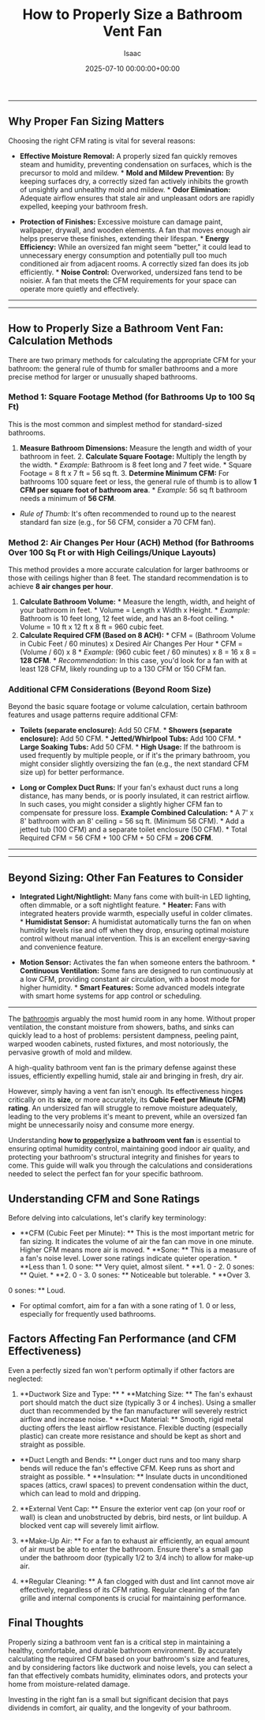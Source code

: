 ﻿---
title: How to Properly Size a Bathroom Vent Fan
description: The bathroom is arguably the most humid room in any home. Without proper ventilation, the constant moisture from showers, baths, and sinks can quickly lead to...
slug: /how-to-properly-size-a-bathroom-vent-fan/
date: 2025-07-10 00:00:00+00:00
lastmod: 2025-07-10 00:00:00+03:00
author: Isaac
categories:

- Home Maintenance

- HVAC

- Bathroom
tags:

- home-maintenance

- properly

- bathroom
layout: post
---
---

## Why Proper Fan Sizing Matters
Choosing the right CFM rating is vital for several reasons:

* **Effective Moisture Removal:** A properly sized fan quickly removes steam and humidity, preventing condensation on surfaces, which is the precursor to mold and mildew. * **Mold and Mildew Prevention:** By keeping surfaces dry, a correctly sized fan actively inhibits the growth of unsightly and unhealthy mold and mildew. * **Odor Elimination:** Adequate airflow ensures that stale air and unpleasant odors are rapidly expelled, keeping your bathroom fresh.

* **Protection of Finishes:** Excessive moisture can damage paint, wallpaper, drywall, and wooden elements. A fan that moves enough air helps preserve these finishes, extending their lifespan. * **Energy Efficiency:** While an oversized fan might seem "better," it could lead to unnecessary energy consumption and potentially pull too much conditioned air from adjacent rooms. A correctly sized fan does its job efficiently. * **Noise Control:** Overworked, undersized fans tend to be noisier.
A fan that meets the CFM requirements for your space can operate more quietly and effectively.
---
---

## How to Properly Size a Bathroom Vent Fan: Calculation Methods
There are two primary methods for calculating the appropriate CFM for your bathroom: the general rule of thumb for smaller bathrooms and a more precise method for larger or unusually shaped bathrooms.

### Method 1: Square Footage Method (for Bathrooms Up to 100 Sq Ft)
This is the most common and simplest method for standard-sized bathrooms.
1. **Measure Bathroom Dimensions:** Measure the length and width of your bathroom in feet. 2. **Calculate Square Footage:** Multiply the length by the width. * *Example:* Bathroom is 8 feet long and 7 feet wide. * Square Footage = 8 ft x 7 ft = 56 sq ft. 3. **Determine Minimum CFM:** For bathrooms 100 square feet or less, the general rule of thumb is to allow **1 CFM per square foot of bathroom area**. * *Example:* 56 sq ft bathroom needs a minimum of **56 CFM**.

* *Rule of Thumb:* It's often recommended to round up to the nearest standard fan size (e.g., for 56 CFM, consider a 70 CFM fan).

### Method 2: Air Changes Per Hour (ACH) Method (for Bathrooms Over 100 Sq Ft or with High Ceilings/Unique Layouts)
This method provides a more accurate calculation for larger bathrooms or those with ceilings higher than 8 feet. The standard recommendation is to achieve **8 air changes per hour**.
1.  **Calculate Bathroom Volume:** * Measure the length, width, and height of your bathroom in feet. * Volume = Length x Width x Height. * *Example:* Bathroom is 10 feet long, 12 feet wide, and has an 8-foot ceiling. * Volume = 10 ft x 12 ft x 8 ft = 960 cubic feet.
2.  **Calculate Required CFM (Based on 8 ACH):** * CFM = (Bathroom Volume in Cubic Feet / 60 minutes) x Desired Air Changes Per Hour * CFM = (Volume / 60) x 8 * *Example:* (960 cubic feet / 60 minutes) x 8 = 16 x 8 = **128 CFM**. * *Recommendation:* In this case, you'd look for a fan with at least 128 CFM, likely rounding up to a 130 CFM or 150 CFM fan.

### Additional CFM Considerations (Beyond Room Size)
Beyond the basic square footage or volume calculation, certain bathroom features and usage patterns require additional CFM:

* **Toilets (separate enclosure):** Add 50 CFM. * **Showers (separate enclosure):** Add 50 CFM. * **Jetted/Whirlpool Tubs:** Add 100 CFM. * **Large Soaking Tubs:** Add 50 CFM. * **High Usage:** If the bathroom is used frequently by multiple people, or if it's the primary bathroom, you might consider slightly oversizing the fan (e.g., the next standard CFM size up) for better performance.

* **Long or Complex Duct Runs:** If your fan's exhaust duct runs a long distance, has many bends, or is poorly insulated, it can restrict airflow. In such cases, you might consider a slightly higher CFM fan to compensate for pressure loss.
**Example Combined Calculation:** * A 7' x 8' bathroom with an 8' ceiling = 56 sq ft. (Minimum 56 CFM). * Add a jetted tub (100 CFM) and a separate toilet enclosure (50 CFM). * Total Required CFM = 56 CFM + 100 CFM + 50 CFM = **206 CFM**.
---
---

## Beyond Sizing: Other Fan Features to Consider

* **Integrated Light/Nightlight:** Many fans come with built-in LED lighting, often dimmable, or a soft nightlight feature. * **Heater:** Fans with integrated heaters provide warmth, especially useful in colder climates. * **Humidistat Sensor:** A humidistat automatically turns the fan on when humidity levels rise and off when they drop, ensuring optimal moisture control without manual intervention. This is an excellent energy-saving and convenience feature.

* **Motion Sensor:** Activates the fan when someone enters the bathroom. * **Continuous Ventilation:** Some fans are designed to run continuously at a low CFM, providing constant air circulation, with a boost mode for higher humidity. * **Smart Features:** Some advanced models integrate with smart home systems for app control or scheduling.
---

The [bathroom](https://pestpolicy.com/how-to-maintain-a-bathroom-vent-fan/)is arguably the most humid room in any home. Without proper ventilation, the constant moisture from showers, baths, and sinks can quickly lead to a host of problems: persistent dampness, peeling paint, warped wooden cabinets, rusted fixtures, and most notoriously, the pervasive growth of mold and mildew.

A high-quality bathroom vent fan is the primary defense against these issues, efficiently expelling humid, stale air and bringing in fresh, dry air.

However, simply having a vent fan isn't enough. Its effectiveness hinges critically on its **size**, or more accurately, its **Cubic Feet per Minute (CFM) rating**. An undersized fan will struggle to remove moisture adequately, leading to the very problems it's meant to prevent, while an oversized fan might be unnecessarily noisy and consume more energy.

Understanding **how to [properly](https://pestpolicy.com/how-to-properly-vent-a-bathroom-exhaust-fan-in-an-attic/)size a bathroom vent fan** is essential to ensuring optimal humidity control, maintaining good indoor air quality, and protecting your bathroom's structural integrity and finishes for years to come. This guide will walk you through the calculations and considerations needed to select the perfect fan for your specific bathroom.

##  Understanding CFM and Sone Ratings

Before delving into calculations, let's clarify key terminology:

* **CFM (Cubic Feet per Minute): ** This is the most important metric for fan sizing. It indicates the volume of air the fan can move in one minute. Higher CFM means more air is moved. * **Sone: ** This is a measure of a fan's noise level. Lower sone ratings indicate quieter operation. * **Less than 1. 0 sone: ** Very quiet, almost silent. * **1. 0 - 2. 0 sones: ** Quiet. * **2. 0 - 3. 0 sones: ** Noticeable but tolerable. * **Over 3.

0 sones: ** Loud.

* For optimal comfort, aim for a fan with a sone rating of 1. 0 or less, especially for frequently used bathrooms.

##  Factors Affecting Fan Performance (and CFM Effectiveness)

Even a perfectly sized fan won't perform optimally if other factors are neglected:

1. **Ductwork Size and Type: ** * **Matching Size: ** The fan's exhaust port should match the duct size (typically 3 or 4 inches). Using a smaller duct than recommended by the fan manufacturer will severely restrict airflow and increase noise. * **Duct Material: ** Smooth, rigid metal ducting offers the least airflow resistance. Flexible ducting (especially plastic) can create more resistance and should be kept as short and straight as possible.

* **Duct Length and Bends: ** Longer duct runs and too many sharp bends will reduce the fan's effective CFM. Keep runs as short and straight as possible. * **Insulation: ** Insulate ducts in unconditioned spaces (attics, crawl spaces) to prevent condensation within the duct, which can lead to mold and dripping.

2. **External Vent Cap: ** Ensure the exterior vent cap (on your roof or wall) is clean and unobstructed by debris, bird nests, or lint buildup. A blocked vent cap will severely limit airflow.

3. **Make-Up Air: ** For a fan to exhaust air efficiently, an equal amount of air must be able to enter the bathroom. Ensure there's a small gap under the bathroom door (typically 1/2 to 3/4 inch) to allow for make-up air.

4. **Regular Cleaning: ** A fan clogged with dust and lint cannot move air effectively, regardless of its CFM rating. Regular cleaning of the fan grille and internal components is crucial for maintaining performance.

##  Final Thoughts

Properly sizing a bathroom vent fan is a critical step in maintaining a healthy, comfortable, and durable bathroom environment. By accurately calculating the required CFM based on your bathroom's size and features, and by considering factors like ductwork and noise levels, you can select a fan that effectively combats humidity, eliminates odors, and protects your home from moisture-related damage.

Investing in the right fan is a small but significant decision that pays dividends in comfort, air quality, and the longevity of your bathroom.
